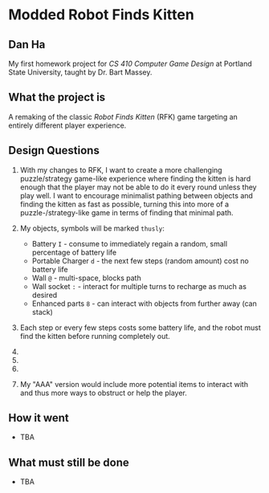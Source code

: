 # Modded Robot Finds Kitten
## Dan Ha
My first homework project for _CS 410 Computer Game Design_ at
Portland State University, taught by Dr. Bart Massey.

## What the project is
A remaking of the classic _Robot Finds Kitten_ (RFK) game
targeting an entirely different player experience.

## Design Questions
1. With my changes to RFK, I want to create a more challenging
	puzzle/strategy game-like experience where finding the kitten
	is hard enough that the	player may not be able to do it every
	round unless they play well. I want to encourage minimalist
	pathing between objects	and finding the kitten as fast as
	possible, turning this into more of a puzzle-/strategy-like
	game in terms of finding that minimal path.

2. My objects, symbols will be marked `thusly`:
	* Battery `I` - consume to immediately regain a random, small percentage of battery life
	* Portable Charger `d` - the next few steps (random amount) cost no battery life
	* Wall `@` - multi-space, blocks path
	* Wall socket `:` - interact for multiple turns to recharge as much as desired
	* Enhanced parts `8` - can interact with objects from further away (can stack)

3. Each step or every few steps costs some battery life, and the robot
	must find the kitten before running completely out.

4. 

5. 

6. 

7. My "AAA" version would include more potential items to interact
	with and thus more ways to obstruct or help the player.

## How it went

* TBA


## What must still be done

* TBA